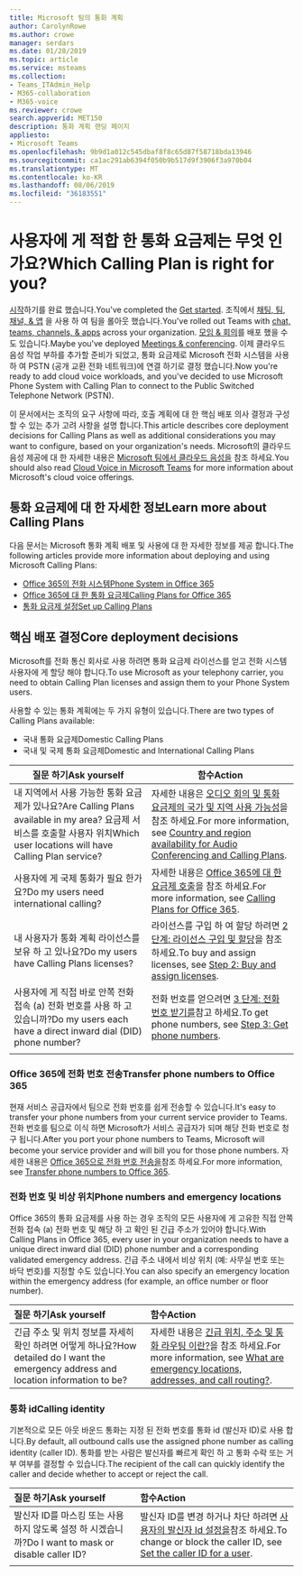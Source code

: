 ```yaml
---
title: Microsoft 팀의 통화 계획
author: CarolynRowe
ms.author: crowe
manager: serdars
ms.date: 01/28/2019
ms.topic: article
ms.service: msteams
ms.collection:
- Teams_ITAdmin_Help
- M365-collaboration
- M365-voice
ms.reviewer: crowe
search.appverid: MET150
description: 통화 계획 랜딩 페이지
appliesto:
- Microsoft Teams
ms.openlocfilehash: 9b9d1a012c545dbaf8f8c65d87f58718bda13946
ms.sourcegitcommit: ca1ac291ab6394f050b9b517d9f3906f3a970b04
ms.translationtype: MT
ms.contentlocale: ko-KR
ms.lasthandoff: 08/06/2019
ms.locfileid: "36183551"
---
```

# <a name="which-calling-plan-is-right-for-you"></a><span data-ttu-id="a2bf7-103">사용자에 게 적합 한 통화 요금제는 무엇 인가요?</span><span class="sxs-lookup"><span data-stu-id="a2bf7-103">Which Calling Plan is right for you?</span></span> 

<span data-ttu-id="a2bf7-104">[시작](get-started-with-teams-quick-start.md)하기를 완료 했습니다.</span><span class="sxs-lookup"><span data-stu-id="a2bf7-104">You've completed the [Get started](get-started-with-teams-quick-start.md).</span></span> <span data-ttu-id="a2bf7-105">조직에서 [채팅, 팀, 채널, & 앱](deploy-chat-teams-channels-microsoft-teams-landing-page.md) 을 사용 하 여 팀을 롤아웃 했습니다.</span><span class="sxs-lookup"><span data-stu-id="a2bf7-105">You've rolled out Teams with [chat, teams, channels, & apps](deploy-chat-teams-channels-microsoft-teams-landing-page.md) across your organization.</span></span> <span data-ttu-id="a2bf7-106">[모임 & 회의](deploy-meetings-microsoft-teams-landing-page.md)를 배포 했을 수도 있습니다.</span><span class="sxs-lookup"><span data-stu-id="a2bf7-106">Maybe you've deployed [Meetings & conferencing](deploy-meetings-microsoft-teams-landing-page.md).</span></span> <span data-ttu-id="a2bf7-107">이제 클라우드 음성 작업 부하를 추가할 준비가 되었고, 통화 요금제로 Microsoft 전화 시스템을 사용 하 여 PSTN (공개 교환 전화 네트워크)에 연결 하기로 결정 했습니다.</span><span class="sxs-lookup"><span data-stu-id="a2bf7-107">Now you're ready to add cloud voice workloads, and you've decided to use Microsoft Phone System with Calling Plan to connect to the Public Switched Telephone Network (PSTN).</span></span> 

<span data-ttu-id="a2bf7-108">이 문서에서는 조직의 요구 사항에 따라, 호출 계획에 대 한 핵심 배포 의사 결정과 구성할 수 있는 추가 고려 사항을 설명 합니다.</span><span class="sxs-lookup"><span data-stu-id="a2bf7-108">This article describes core deployment decisions for Calling Plans as well as additional considerations you may want to configure, based on your organization's needs.</span></span> <span data-ttu-id="a2bf7-109">Microsoft의 클라우드 음성 제공에 대 한 자세한 내용은 [Microsoft 팀에서 클라우드 음성을](cloud-voice-landing-page.md) 참조 하세요.</span><span class="sxs-lookup"><span data-stu-id="a2bf7-109">You should also read [Cloud Voice in Microsoft Teams](cloud-voice-landing-page.md) for more information about Microsoft's cloud voice offerings.</span></span>


## <a name="learn-more-about-calling-plans"></a><span data-ttu-id="a2bf7-110">통화 요금제에 대 한 자세한 정보</span><span class="sxs-lookup"><span data-stu-id="a2bf7-110">Learn more about Calling Plans</span></span>

<span data-ttu-id="a2bf7-111">다음 문서는 Microsoft 통화 계획 배포 및 사용에 대 한 자세한 정보를 제공 합니다.</span><span class="sxs-lookup"><span data-stu-id="a2bf7-111">The following articles provide more information about deploying and using Microsoft Calling Plans:</span></span>

- [<span data-ttu-id="a2bf7-112">Office 365의 전화 시스템</span><span class="sxs-lookup"><span data-stu-id="a2bf7-112">Phone System in Office 365</span></span>](what-is-phone-system-in-office-365.md)
- [<span data-ttu-id="a2bf7-113">Office 365에 대 한 통화 요금제</span><span class="sxs-lookup"><span data-stu-id="a2bf7-113">Calling Plans for Office 365</span></span>](calling-plans-for-office-365.md)
- [<span data-ttu-id="a2bf7-114">통화 요금제 설정</span><span class="sxs-lookup"><span data-stu-id="a2bf7-114">Set up Calling Plans</span></span>](set-up-calling-plans.md)


## <a name="core-deployment-decisions"></a><span data-ttu-id="a2bf7-115">핵심 배포 결정</span><span class="sxs-lookup"><span data-stu-id="a2bf7-115">Core deployment decisions</span></span>

<span data-ttu-id="a2bf7-116">Microsoft를 전화 통신 회사로 사용 하려면 통화 요금제 라이선스를 얻고 전화 시스템 사용자에 게 할당 해야 합니다.</span><span class="sxs-lookup"><span data-stu-id="a2bf7-116">To use Microsoft as your telephony carrier, you need to obtain Calling Plan licenses and assign them to your Phone System users.</span></span> 

<span data-ttu-id="a2bf7-117">사용할 수 있는 통화 계획에는 두 가지 유형이 있습니다.</span><span class="sxs-lookup"><span data-stu-id="a2bf7-117">There are two types of Calling Plans available:</span></span>

- <span data-ttu-id="a2bf7-118">국내 통화 요금제</span><span class="sxs-lookup"><span data-stu-id="a2bf7-118">Domestic Calling Plans</span></span> 
- <span data-ttu-id="a2bf7-119">국내 및 국제 통화 요금제</span><span class="sxs-lookup"><span data-stu-id="a2bf7-119">Domestic and International Calling Plans</span></span>

|<span data-ttu-id="a2bf7-120">질문 하기</span><span class="sxs-lookup"><span data-stu-id="a2bf7-120">Ask yourself</span></span>|<span data-ttu-id="a2bf7-121">함수</span><span class="sxs-lookup"><span data-stu-id="a2bf7-121">Action</span></span> |
|------------|-------|
|<span data-ttu-id="a2bf7-122">내 지역에서 사용 가능한 통화 요금제가 있나요?</span><span class="sxs-lookup"><span data-stu-id="a2bf7-122">Are Calling Plans available in my area?</span></span> <span data-ttu-id="a2bf7-123">요금제 서비스를 호출할 사용자 위치</span><span class="sxs-lookup"><span data-stu-id="a2bf7-123">Which user locations will have Calling Plan service?</span></span> | <span data-ttu-id="a2bf7-124">자세한 내용은 [오디오 회의 및 통화 요금제의 국가 및 지역 사용 가능성](country-and-region-availability-for-audio-conferencing-and-calling-plans/country-and-region-availability-for-audio-conferencing-and-calling-plans.md)을 참조 하세요.</span><span class="sxs-lookup"><span data-stu-id="a2bf7-124">For more information, see [Country and region availability for Audio Conferencing and Calling Plans](country-and-region-availability-for-audio-conferencing-and-calling-plans/country-and-region-availability-for-audio-conferencing-and-calling-plans.md).</span></span> | 
<span data-ttu-id="a2bf7-125">사용자에 게 국제 통화가 필요 한가요?</span><span class="sxs-lookup"><span data-stu-id="a2bf7-125">Do my users need international calling?</span></span> | <span data-ttu-id="a2bf7-126">자세한 내용은 [Office 365에 대 한 요금제 호출](calling-plans-for-office-365.md)을 참조 하세요.</span><span class="sxs-lookup"><span data-stu-id="a2bf7-126">For more information, see [Calling Plans for Office 365](calling-plans-for-office-365.md).</span></span> |
<span data-ttu-id="a2bf7-127">내 사용자가 통화 계획 라이선스를 보유 하 고 있나요?</span><span class="sxs-lookup"><span data-stu-id="a2bf7-127">Do my users have Calling Plans licenses?</span></span> | <span data-ttu-id="a2bf7-128">라이선스를 구입 하 여 할당 하려면 [2 단계: 라이선스 구입 및 할당](set-up-calling-plans.md#step-2-buy-and-assign-licenses)을 참조 하세요.</span><span class="sxs-lookup"><span data-stu-id="a2bf7-128">To buy and assign licenses, see [Step 2: Buy and assign licenses](set-up-calling-plans.md#step-2-buy-and-assign-licenses).</span></span> |
<span data-ttu-id="a2bf7-129">사용자에 게 직접 바로 안쪽 전화 접속 (a) 전화 번호를 사용 하 고 있습니까?</span><span class="sxs-lookup"><span data-stu-id="a2bf7-129">Do my users each have a direct inward dial (DID) phone number?</span></span> | <span data-ttu-id="a2bf7-130">전화 번호를 얻으려면 [3 단계: 전화 번호 받기를](set-up-calling-plans.md#step-3-get-phone-numbers)참고 하세요.</span><span class="sxs-lookup"><span data-stu-id="a2bf7-130">To get phone numbers, see [Step 3: Get phone numbers](set-up-calling-plans.md#step-3-get-phone-numbers).</span></span> |
|||

### <a name="transfer-phone-numbers-to-office-365"></a><span data-ttu-id="a2bf7-131">Office 365에 전화 번호 전송</span><span class="sxs-lookup"><span data-stu-id="a2bf7-131">Transfer phone numbers to Office 365</span></span>

<span data-ttu-id="a2bf7-132">현재 서비스 공급자에서 팀으로 전화 번호를 쉽게 전송할 수 있습니다.</span><span class="sxs-lookup"><span data-stu-id="a2bf7-132">It's easy to transfer your phone numbers from your current service provider to Teams.</span></span> <span data-ttu-id="a2bf7-133">전화 번호를 팀으로 이식 하면 Microsoft가 서비스 공급자가 되며 해당 전화 번호로 청구 됩니다.</span><span class="sxs-lookup"><span data-stu-id="a2bf7-133">After you port your phone numbers to Teams, Microsoft will become your service provider and will bill you for those phone numbers.</span></span> <span data-ttu-id="a2bf7-134">자세한 내용은 [Office 365으로 전화 번호 전송을](transfer-phone-numbers-to-office-365.md)참조 하세요.</span><span class="sxs-lookup"><span data-stu-id="a2bf7-134">For more information, see [Transfer phone numbers to Office 365](transfer-phone-numbers-to-office-365.md).</span></span>


### <a name="phone-numbers-and-emergency-locations"></a><span data-ttu-id="a2bf7-135">전화 번호 및 비상 위치</span><span class="sxs-lookup"><span data-stu-id="a2bf7-135">Phone numbers and emergency locations</span></span>

<span data-ttu-id="a2bf7-136">Office 365의 통화 요금제를 사용 하는 경우 조직의 모든 사용자에 게 고유한 직접 안쪽 전화 접속 (a) 전화 번호 및 해당 하 고 확인 된 긴급 주소가 있어야 합니다.</span><span class="sxs-lookup"><span data-stu-id="a2bf7-136">With Calling Plans in Office 365, every user in your organization needs to have a unique direct inward dial (DID) phone number and a corresponding validated emergency address.</span></span> <span data-ttu-id="a2bf7-137">긴급 주소 내에서 비상 위치 (예: 사무실 번호 또는 바닥 번호)를 지정할 수도 있습니다.</span><span class="sxs-lookup"><span data-stu-id="a2bf7-137">You can also specify an emergency location within the emergency address (for example, an office number or floor number).</span></span> 

|<span data-ttu-id="a2bf7-138">질문 하기</span><span class="sxs-lookup"><span data-stu-id="a2bf7-138">Ask yourself</span></span>|<span data-ttu-id="a2bf7-139">함수</span><span class="sxs-lookup"><span data-stu-id="a2bf7-139">Action</span></span> |
|:------------|:-------|
|<span data-ttu-id="a2bf7-140">긴급 주소 및 위치 정보를 자세히 확인 하려면 어떻게 하나요?</span><span class="sxs-lookup"><span data-stu-id="a2bf7-140">How detailed do I want the emergency address and location information to be?</span></span> |<span data-ttu-id="a2bf7-141">자세한 내용은 [긴급 위치, 주소 및 통화 라우팅 이란?](https://docs.microsoft.com/SkypeForBusiness/what-are-calling-plans-in-office-365/what-are-emergency-locations-addresses-and-call-routing)을 참조 하세요.</span><span class="sxs-lookup"><span data-stu-id="a2bf7-141">For more information, see [What are emergency locations, addresses, and call routing?](https://docs.microsoft.com/SkypeForBusiness/what-are-calling-plans-in-office-365/what-are-emergency-locations-addresses-and-call-routing).</span></span>


### <a name="calling-identity"></a><span data-ttu-id="a2bf7-142">통화 id</span><span class="sxs-lookup"><span data-stu-id="a2bf7-142">Calling identity</span></span>

<span data-ttu-id="a2bf7-143">기본적으로 모든 아웃 바운드 통화는 지정 된 전화 번호를 통화 id (발신자 ID)로 사용 합니다.</span><span class="sxs-lookup"><span data-stu-id="a2bf7-143">By default, all outbound calls use the assigned phone number as calling identity (caller ID).</span></span> <span data-ttu-id="a2bf7-144">통화를 받는 사람은 발신자를 빠르게 확인 하 고 통화 수락 또는 거부 여부를 결정할 수 있습니다.</span><span class="sxs-lookup"><span data-stu-id="a2bf7-144">The recipient of the call can quickly identify the caller and decide whether to accept or reject the call.</span></span>

|<span data-ttu-id="a2bf7-145">질문 하기</span><span class="sxs-lookup"><span data-stu-id="a2bf7-145">Ask yourself</span></span>|<span data-ttu-id="a2bf7-146">함수</span><span class="sxs-lookup"><span data-stu-id="a2bf7-146">Action</span></span> |
|:------------|:-------|
|<span data-ttu-id="a2bf7-147">발신자 ID를 마스킹 또는 사용 하지 않도록 설정 하 시겠습니까?</span><span class="sxs-lookup"><span data-stu-id="a2bf7-147">Do I want to mask or disable caller ID?</span></span> | <span data-ttu-id="a2bf7-148">발신자 ID를 변경 하거나 차단 하려면 [사용자의 발신자 Id 설정을](set-the-caller-id-for-a-user.md)참조 하세요.</span><span class="sxs-lookup"><span data-stu-id="a2bf7-148">To change or block the caller ID, see [Set the caller ID for a user](set-the-caller-id-for-a-user.md).</span></span> |
|||





